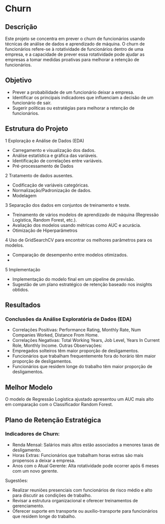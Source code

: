 # Churn

## Descrição

Este projeto se concentra em prever o churn de funcionários usando técnicas de análise de dados e aprendizado de máquina. O churn de funcionários refere-se à rotatividade de funcionários dentro de uma empresa, e a capacidade de prever essa rotatividade pode ajudar as empresas a tomar medidas proativas para melhorar a retenção de funcionários.

## Objetivo

 * Prever a probabilidade de um funcionário deixar a empresa.
 * Identificar os principais indicadores que influenciam a decisão de um funcionário de sair.
 * Sugerir políticas ou estratégias para melhorar a retenção de funcionários.

##  Estrutura do Projeto
1 Exploração e Análise de Dados (EDA)

 * Carregamento e visualização dos dados.
 * Análise estatística e gráfica das variáveis.
 * Identificação de correlações entre variáveis.
 * Pré-processamento de Dados

2 Tratamento de dados ausentes.
 * Codificação de variáveis categóricas.
 * Normalização/Padronização de dados.
 * Modelagem

3 Separação dos dados em conjuntos de treinamento e teste.
 * Treinamento de vários modelos de aprendizado de máquina (Regressão Logística, Random Forest, etc.).
 * Avaliação dos modelos usando métricas como AUC e acurácia.
 * Otimização de Hiperparâmetros

4 Uso de GridSearchCV para encontrar os melhores parâmetros para os modelos.
 * Comparação de desempenho entre modelos otimizados.
 * 
5 Implementação
 * Implementação do modelo final em um pipeline de previsão.
 * Sugestão de um plano estratégico de retenção baseado nos insights obtidos.

## Resultados
### Conclusões da Análise Exploratória de Dados (EDA)
 * Correlações Positivas: Performance Rating, Monthly Rate, Num Companies Worked, Distance From Home.
 * Correlações Negativas: Total Working Years, Job Level, Years In Current Role, Monthly Income.
Outras Observações:
 * Empregados solteiros têm maior proporção de desligamentos.
 * Funcionários que trabalham frequentemente fora do horário têm maior proporção de desligamentos.
 * Funcionários que residem longe do trabalho têm maior proporção de desligamentos.
   
## Melhor Modelo
O modelo de Regressão Logística ajustado apresentou um AUC mais alto em comparação com o Classificador Random Forest.

## Plano de Retenção Estratégica
### Indicadores de Churn:

 * Renda Mensal: Salários mais altos estão associados a menores taxas de desligamento.
 * Horas Extras: Funcionários que trabalham horas extras são mais propensos a deixar a empresa.
 * Anos com o Atual Gerente: Alta rotatividade pode ocorrer após 6 meses com um novo gerente.
   
Sugestões:

 * Realizar reuniões presenciais com funcionários de risco médio e alto para discutir as condições de trabalho.
 * Revisar a estrutura organizacional e oferecer treinamentos de gerenciamento.
 * Oferecer suporte em transporte ou auxílio-transporte para funcionários que residem longe do trabalho.
